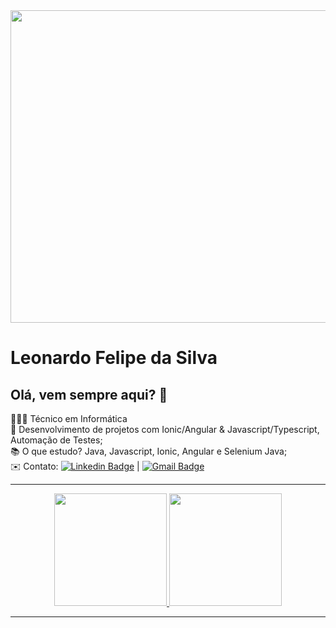 <img width="1080px" height="500px" src="https://i.pinimg.com/originals/7a/9e/eb/7a9eeb4fa972a27c412e6a114386115b.jpg">

# Leonardo Felipe da Silva

## Olá, vem sempre aqui? 🚀

👨🏽‍💻 Técnico em Informática
<br/>🔧 Desenvolvimento de projetos com Ionic/Angular & Javascript/Typescript, Automação de Testes;
<br/>📚 O que estudo? Java, Javascript, Ionic, Angular e Selenium Java;
<br/>✉️ Contato: [![Linkedin Badge](https://img.shields.io/badge/LinkedIn-blue?style=flat-square&logo=Linkedin&logoColor=white&link=https://www.linkedin.com/in/leonardo-s-a496bb18b/)](https://www.linkedin.com/in/leonardo-s-a496bb18b/) 
| 
[![Gmail Badge](https://img.shields.io/badge/-Gmail-c14438?style=flat-square&logo=Gmail&logoColor=white&link=mailto:leonardooo545@gmail.com)](mailto:leonardooo545@gmail.com)

---

<div align="center">
  <a href="https://github.com/leonardo16silva12">
  <img height="180em" src="https://github-readme-stats.vercel.app/api?username=leonardo16silva12&show_icons=true&theme=algolia&include_all_commits=true&count_private=true"/>
    <img height="180em" src="https://github-readme-stats.vercel.app/api/top-langs/?username=CarlosEduardoArtioli&layout=compact&show_icons=true&theme=algolia" />
</div>

---


